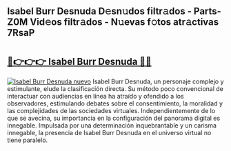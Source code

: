 ## Isabel Burr Desnuda D𝚎sn𝚞dos filtr𝚊dos - Parts-Z0M Vid𝚎os filtr𝚊dos - N𝚞evas f𝚘tos atr𝚊ctivas 7RsaP

# <h2><a href="http://mbatmwe.tromn.icu/?c=Isabel+Burr+Desnuda">🔗👉👉👉 Isabel Burr Desnuda 🔗🔗</a></h2>

[![Isabel Burr Desnuda nuevo](https://i.imgur.com/pEAQMta.gif)](http://mbatmwe.tromn.icu/?c=Isabel+Burr+Desnuda)
Isabel Burr Desnuda, un personaje complejo y estimulante, elude la clasificación directa. Su método poco convencional de interactuar con audiencias en línea ha atraído y ofendido a los observadores, estimulando debates sobre el consentimiento, la moralidad y las complejidades de las sociedades virtuales. Independientemente de lo que se avecina, su importancia en la configuración del panorama digital es innegable. Impulsada por una determinación inquebrantable y un carisma innegable, la presencia de Isabel Burr Desnuda en el universo virtual no tiene paralelo.
